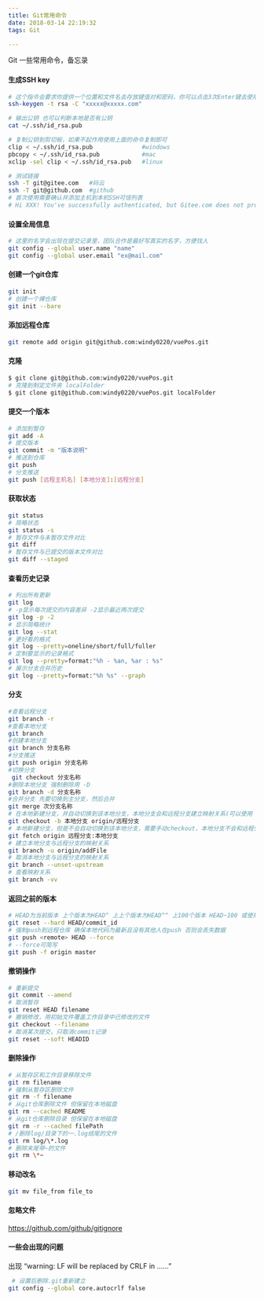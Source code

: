 ```yaml
---
title: Git常用命令
date: 2018-03-14 22:19:32
tags: Git

---
```

Git 一些常用命令，备忘录
<!-- more -->

#### 生成SSH key

```bash
# 这个指令会要求你提供一个位置和文件名去存放键值对和密码，你可以点击3次Enter键去使用默认值
ssh-keygen -t rsa -C "xxxxx@xxxxx.com"

# 输出公钥 也可以判断本地是否有公钥
cat ~/.ssh/id_rsa.pub

# 复制公钥到剪切板，如果不起作用使用上面的命令复制即可
clip < ~/.ssh/id_rsa.pub              #windows
pbcopy < ~/.ssh/id_rsa.pub            #mac
xclip -sel clip < ~/.ssh/id_rsa.pub   #linux

# 测试链接
ssh -T git@gitee.com   #码云
ssh -T git@github.com  #github
# 首次使用需要确认并添加主机到本机SSH可信列表
# Hi XXX! You've successfully authenticated, but Gitee.com does not provide shell access. 表示添加成功

```

#### 设置全局信息

```bash
# 这里的名字会出现在提交记录里，团队合作是最好写真实的名字，方便找人
git config --global user.name "name"
git config --global user.email "ex@mail.com"
```
#### 创建一个git仓库
```bash
git init
# 创建一个裸仓库
git init --bare 
```
#### 添加远程仓库
```bash
git remote add origin git@github.com:windy0220/vuePos.git
```


#### 克隆
```bash
$ git clone git@github.com:windy0220/vuePos.git
# 克隆到制定文件夹 localFolder
$ git clone git@github.com:windy0220/vuePos.git localFolder
```

#### 提交一个版本
```bash
# 添加到暂存
git add -A
# 提交版本
git commit -m "版本说明"
# 推送到仓库
git push
# 分支推送
git push [远程主机名] [本地分支]:[远程分支]
```

#### 获取状态
```bash
git status
# 简略状态
git status -s
# 暂存文件与未暂存文件对比
git diff
# 暂存文件与已提交的版本文件对比
git diff --staged
```

#### 查看历史记录
```bash
# 列出所有更新
git log
# -p显示每次提交的内容差异 -2显示最近两次提交
git log -p -2
# 显示简略统计
git log --stat
# 更好看的格式
git log --pretty=oneline/short/full/fuller
# 定制要显示的记录格式
git log --pretty=format:"%h - %an, %ar : %s"
# 展示分支合并历史
git log --pretty=format:"%h %s" --graph
```

#### 分支
```bash
#查看远程分支 
git branch -r
#查看本地分支
git branch
#创建本地分支 
git branch 分支名称
#分支推送        
git push origin 分支名称
#切换分支       
 git checkout 分支名称
#删除本地分支 强制删除用 -D
git branch -d 分支名称 
#合并分支 先要切换到主分支，然后合并
git merge 次分支名称
# 在本地新建分支，并自动切换到该本地分支，本地分支会和远程分支建立映射关系(可以使用 git pull)
git checkout -b 本地分支 origin/远程分支
# 本地新建分支，但是不会自动切换到该本地分支，需要手动checkout，本地分支不会和远程分支建立映射关系
git fetch origin 远程分支:本地分支
# 建立本地分支与远程分支的映射关系
git branch -u origin/addFile
# 取消本地分支与远程分支的映射关系
git branch --unset-upstream
# 查看映射关系
git branch -vv
```

#### 返回之前的版本
```bash
# HEAD为当前版本 上个版本为HEAD^ 上上个版本为HEAD^^ 上100个版本 HEAD~100 或使用 commit_id
git reset --hard HEAD/commit_id 
# 强制push到远程仓库 确保本地代码为最新且没有其他人在push 否则会丢失数据
git push <remote> HEAD --force
# --force可简写
git push -f origin master
```
#### 撤销操作
```bash
# 重新提交
git commit --amend
# 取消暂存
git reset HEAD filename
# 撤销修改，用初始文件覆盖工作目录中已修改的文件
git checkout --filename
# 取消某次提交，只取消commit记录
git reset --soft HEADID
```
#### 删除操作
```bash
# 从暂存区和工作目录移除文件
git rm filename
# 强制从暂存区删除文件
git rm -f filename
# 从git仓库删除文件 但保留在本地磁盘
git rm --cached README
# 从git仓库删除目录 但保留在本地磁盘
git rm -r --cached filePath
# /删除log/目录下的一.log结尾的文件
git rm log/\*.log
# 删除末尾带~的文件
git rm \*~
```

#### 移动改名
```bash
git mv file_from file_to
```

#### 忽略文件
https://github.com/github/gitignore

#### 一些会出现的问题
出现 “warning: LF will be replaced by CRLF in ……”
```bash
 # 设置后删除.git重新建立
git config --global core.autocrlf false
```
